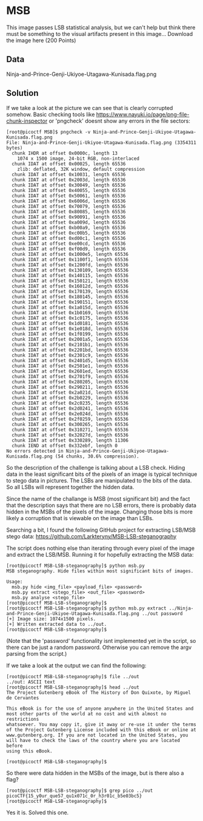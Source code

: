 # MSB
This image passes LSB statistical analysis, but we can't help but think there must be something to the visual artifacts present in this image... Download the image here (200 Points)

## Data
Ninja-and-Prince-Genji-Ukiyoe-Utagawa-Kunisada.flag.png

## Solution
If we take a look at the picture we can see that is clearly corrupted somehow. Basic checking tools like https://www.nayuki.io/page/png-file-chunk-inspector or 'pngcheck' doesnt show any errors in the file sectors:
```
[root@picoctf MSB]$ pngcheck -v Ninja-and-Prince-Genji-Ukiyoe-Utagawa-Kunisada.flag.png 
File: Ninja-and-Prince-Genji-Ukiyoe-Utagawa-Kunisada.flag.png (3354311 bytes)
  chunk IHDR at offset 0x0000c, length 13
    1074 x 1500 image, 24-bit RGB, non-interlaced
  chunk IDAT at offset 0x00025, length 65536
    zlib: deflated, 32K window, default compression
  chunk IDAT at offset 0x10031, length 65536
  chunk IDAT at offset 0x2003d, length 65536
  chunk IDAT at offset 0x30049, length 65536
  chunk IDAT at offset 0x40055, length 65536
  chunk IDAT at offset 0x50061, length 65536
  chunk IDAT at offset 0x6006d, length 65536
  chunk IDAT at offset 0x70079, length 65536
  chunk IDAT at offset 0x80085, length 65536
  chunk IDAT at offset 0x90091, length 65536
  chunk IDAT at offset 0xa009d, length 65536
  chunk IDAT at offset 0xb00a9, length 65536
  chunk IDAT at offset 0xc00b5, length 65536
  chunk IDAT at offset 0xd00c1, length 65536
  chunk IDAT at offset 0xe00cd, length 65536
  chunk IDAT at offset 0xf00d9, length 65536
  chunk IDAT at offset 0x1000e5, length 65536
  chunk IDAT at offset 0x1100f1, length 65536
  chunk IDAT at offset 0x1200fd, length 65536
  chunk IDAT at offset 0x130109, length 65536
  chunk IDAT at offset 0x140115, length 65536
  chunk IDAT at offset 0x150121, length 65536
  chunk IDAT at offset 0x16012d, length 65536
  chunk IDAT at offset 0x170139, length 65536
  chunk IDAT at offset 0x180145, length 65536
  chunk IDAT at offset 0x190151, length 65536
  chunk IDAT at offset 0x1a015d, length 65536
  chunk IDAT at offset 0x1b0169, length 65536
  chunk IDAT at offset 0x1c0175, length 65536
  chunk IDAT at offset 0x1d0181, length 65536
  chunk IDAT at offset 0x1e018d, length 65536
  chunk IDAT at offset 0x1f0199, length 65536
  chunk IDAT at offset 0x2001a5, length 65536
  chunk IDAT at offset 0x2101b1, length 65536
  chunk IDAT at offset 0x2201bd, length 65536
  chunk IDAT at offset 0x2301c9, length 65536
  chunk IDAT at offset 0x2401d5, length 65536
  chunk IDAT at offset 0x2501e1, length 65536
  chunk IDAT at offset 0x2601ed, length 65536
  chunk IDAT at offset 0x2701f9, length 65536
  chunk IDAT at offset 0x280205, length 65536
  chunk IDAT at offset 0x290211, length 65536
  chunk IDAT at offset 0x2a021d, length 65536
  chunk IDAT at offset 0x2b0229, length 65536
  chunk IDAT at offset 0x2c0235, length 65536
  chunk IDAT at offset 0x2d0241, length 65536
  chunk IDAT at offset 0x2e024d, length 65536
  chunk IDAT at offset 0x2f0259, length 65536
  chunk IDAT at offset 0x300265, length 65536
  chunk IDAT at offset 0x310271, length 65536
  chunk IDAT at offset 0x32027d, length 65536
  chunk IDAT at offset 0x330289, length 11306
  chunk IEND at offset 0x332ebf, length 0
No errors detected in Ninja-and-Prince-Genji-Ukiyoe-Utagawa-Kunisada.flag.png (54 chunks, 30.6% compression).
```

So the description of the challenge is talking about a LSB check. Hiding data in the least significant bits of the pixels of an image is typical technique to stego data in pictures. The LSBs are manipulated to the bits of the data. So all LSBs will represent together the hidden data.

Since the name of the challange is MSB (most significant bit) and the fact that the description says that there are no LSB errors, there is probably data hidden in the MSBs of the pixels of the image. Changing those bits is more likely a corruption that is viewable on the image than LSBs.

Searching a bit, I found the following GitHub project for extracting LSB/MSB stego data: https://github.com/Larkteryny/MSB-LSB-steganography

The script does nothing else than iterating through every pixel of the image and extract the LSB/MSB. Running it for hopefully extracting the MSB data:
```
[root@picoctf MSB-LSB-steganography]$ python msb.py
MSB steganography. Hide files within most significant bits of images.

Usage:
  msb.py hide <img_file> <payload_file> <password>
  msb.py extract <stego_file> <out_file> <password>
  msb.py analyse <stego_file>
[root@picoctf MSB-LSB-steganography]$
[root@picoctf MSB-LSB-steganography]$ python msb.py extract ../Ninja-and-Prince-Genji-Ukiyoe-Utagawa-Kunisada.flag.png ../out password
[+] Image size: 1074x1500 pixels.
[+] Written extracted data to ../out.
[root@picoctf MSB-LSB-steganography]$
```
(Note that the 'password' functionality isnt implemented yet in the script, so there can be just a random password. Otherwise you can remove the argv parsing from the script.)

If we take a look at the output we can find the following:
```
[root@picoctf MSB-LSB-steganography]$ file ../out
../out: ASCII text
[root@picoctf MSB-LSB-steganography]$ head ../out
The Project Gutenberg eBook of The History of Don Quixote, by Miguel de Cervantes

This eBook is for the use of anyone anywhere in the United States and
most other parts of the world at no cost and with almost no restrictions
whatsoever. You may copy it, give it away or re-use it under the terms
of the Project Gutenberg License included with this eBook or online at
www.gutenberg.org. If you are not located in the United States, you
will have to check the laws of the country where you are located before
using this eBook.

[root@picoctf MSB-LSB-steganography]$
```

So there were data hidden in the MSBs of the image, but is there also a flag?
```
[root@picoctf MSB-LSB-steganography]$ grep pico ../out
picoCTF{15_y0ur_que57_qu1x071c_0r_h3r01c_b5e03bc5}
[root@picoctf MSB-LSB-steganography]$ 
```

Yes it is. Solved this one.
